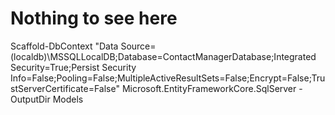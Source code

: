 # Nothing to see here

Scaffold-DbContext "Data Source=(localdb)\MSSQLLocalDB;Database=ContactManagerDatabase;Integrated Security=True;Persist Security Info=False;Pooling=False;MultipleActiveResultSets=False;Encrypt=False;TrustServerCertificate=False" Microsoft.EntityFrameworkCore.SqlServer -OutputDir Models
